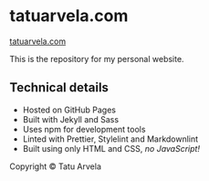 # tatuarvela.com

[tatuarvela.com](https://tatuarvela.com)

This is the repository for my personal website.

## Technical details

* Hosted on GitHub Pages
* Built with Jekyll and Sass
* Uses npm for development tools
* Linted with Prettier, Stylelint and Markdownlint
* Built using only HTML and CSS, _no JavaScript!_

Copyright © Tatu Arvela

